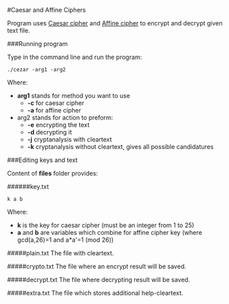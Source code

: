 #Caesar and Affine Ciphers

Program uses [Caesar cipher](https://en.wikipedia.org/wiki/Caesar_cipher) and [Affine cipher](https://en.wikipedia.org/wiki/Affine_cipher) to encrypt and decrypt given text file.

###Running program

Type in the command line and run the program:
```
./cezar -arg1 -arg2
```

Where:
* **arg1** stands for method you want to use
  * **-c** for caesar cipher
  * **-a** for affine cipher
* arg2 stands for action to preform:
  * **-e** encrypting the text
  * **-d** decrypting it
  * **-j** cryptanalysis with cleartext
  * **-k** cryptanalysis without cleartext, gives all possible candidatures

###Editing keys and text

Content of **files** folder provides:

######key.txt
```
k a b
```
Where:
* **k** is the key for caesar cipher (must be an integer from 1 to 25)
* **a** and **b** are variables which combine for affine cipher key (where gcd(a,26)=1 and a*a'=1 (mod 26))

#####plain.txt
The file with cleartext.

#####crypto.txt
The file where an encrypt result will be saved.

#####decrypt.txt
The file where decrypting result will be saved.

#####extra.txt
The file which stores additional help-cleartext.
